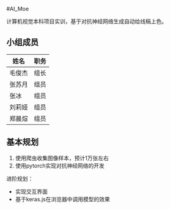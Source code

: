#AI_Moe

计算机视觉本科项目实训，基于对抗神经网络生成自动给线稿上色。

## 小组成员

|   姓名   | 职务    |
| ---- | ---- |
|  毛俊杰    |   组长   |
|    张苏月  |   组员   |
|  张冰    |   组员   |
|   刘莉娅   |    组员  |
|   郑晨煊   |   组员   |

## 基本规划
1. 使用爬虫收集图像样本，预计1万张左右
2. 使用pytorch实现对抗神经网络的开发

进阶规划：
- 实现交互界面
- 基于keras.js在浏览器中调用模型的效果


